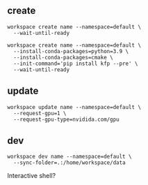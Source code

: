 ## create

```
workspace create name --namespace=default \
  --wait-until-ready
```

```
workspace create name --namespace=default \
  --install-conda-packages=python=3.9 \ 
  --install-conda-packages=cmake \
  --init-command='pip install kfp --pre' \
  --wait-until-ready
```

## update

```
workspace update name --namespace=default \
  --request-gpu=1 \
  --request-gpu-type=nvidida.com/gpu
```

## dev

```
workspace dev name --namespace=default \
  --sync-folder=.:/home/workspace/data
```

Interactive shell?


